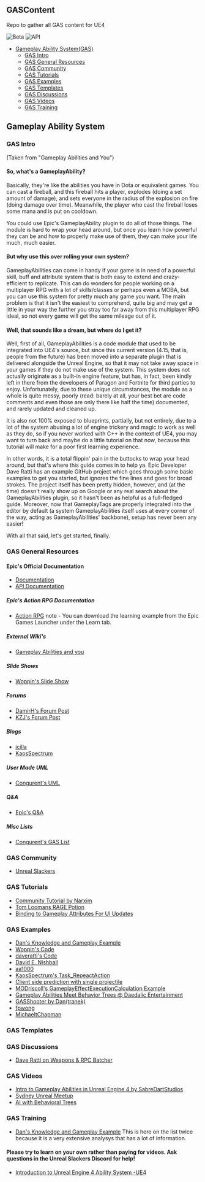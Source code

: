 ## **GASContent**
Repo to gather all GAS content for UE4

![Beta](https://img.shields.io/badge/Gameplay%20Ability%20System-Beta-yellowgreen.svg) ![API](https://img.shields.io/badge/API%20Documentation-Some-yellowgreen.svg)

- [Gameplay Ability System(GAS)](#gameplay-ability-system)
  - [GAS Intro](#gas-intro)
  - [GAS General Resources](#gas-general-resources)
  - [GAS Community](#gas-community)
  - [GAS Tutorials](#gas-tutorials)
  - [GAS Examples](#gas-examples)
  - [GAS Templates](#gas-templates)
  - [GAS Discussions](#gas-discussions)
  - [GAS Videos](#gas-videos)
  - [GAS Training](#gas-training)

## Gameplay Ability System

### GAS Intro
(Taken from "Gameplay Abilities and You")

#### So, what's a GameplayAbility?

Basically, they're like the abilities you have in Dota or equivalent games. You can cast a fireball, and this fireball hits a player, explodes (doing a set amount of damage), and sets everyone in the radius of the explosion on fire (doing damage over time). Meanwhile, the player who cast the fireball loses some mana and is put on cooldown.

You could use Epic's GameplayAbility plugin to do all of those things. The module is hard to wrap your head around, but once you learn how powerful they can be and how to properly make use of them, they can make your life much, much easier.

#### But why use this over rolling your own system?

GameplayAbilities can come in handy if your game is in need of a powerful skill, buff and attribute system that is both easy to extend and crazy-efficient to replicate. This can do wonders for people working on a multiplayer RPG with a lot of skills/classes or perhaps even a MOBA, but you can use this system for pretty much any game you want. The main problem is that it isn't the easiest to comprehend, quite big and may get a little in your way the further you stray too far away from this multiplayer RPG ideal, so not every game will get the same mileage out of it.

#### Well, that sounds like a dream, but where do I get it?

Well, first of all, GameplayAbilities is a code module that used to be integrated into UE4's source, but since this current version (4.15, that is, people from the future) has been moved into a separate plugin that is delivered alongside the Unreal Engine, so that it may not take away space in your games if they do not make use of the system. This system does not actually originate as a built-in engine feature, but has, in fact, been kindly left in there from the developers of Paragon and Fortnite for third parties to enjoy. Unfortunately, due to these unique circumstances, the module as a whole is quite messy, poorly (read: barely at all, your best bet are code comments and even those are only there like half the time) documented, and rarely updated and cleaned up.

It is also not 100% exposed to blueprints, partially, but not entirely, due to a lot of the system abusing a lot of engine trickery and magic to work as well as they do, so if you never worked with C++ in the context of UE4, you may want to turn back and maybe do a little tutorial on that now, because this tutorial will make for a poor first learning experience.

In other words, it is a total flippin' pain in the buttocks to wrap your head around, but that's where this guide comes in to help ya. Epic Developer Dave Ratti has an example GitHub project which goes through some basic examples to get you started, but ignores the fine lines and goes for broad strokes. The project itself has been pretty hidden, however, and (at the time) doesn't really show up on Google or any real search about the GameplayAbilities plugin, so it hasn't been as helpful as a full-fledged guide. Moreover, now that GameplayTags are properly integrated into the editor by default (a system GameplayAbilities itself uses at every corner of the way, acting as GameplayAbilities' backbone), setup has never been any easier!

With all that said, let's get started, finally.

### GAS General Resources
#### Epic's Official Documentation
* [Documentation](https://docs.unrealengine.com/en-us/Gameplay/GameplayAbilitySystem)
* [API Documentation](https://docs.unrealengine.com/en-US/API/Plugins/GameplayAbilities/index.html)
##### Epic's Action RPG Documentation
* [Action RPG](https://docs.unrealengine.com/en-us/Resources/SampleGames/ARPG)
note - You can download the learning example from the Epic Games Launcher under the Learn tab.



##### External Wiki's
* [Gameplay Abilities and you](https://nerivec.github.io/old-ue4-wiki/pages/gameplayabilities-and-you.html)
##### Slide Shows
* [Woppin's Slide Show](https://docs.google.com/presentation/d/1GeuDO2as1b12ei5OHh6jyfxczVYymXJQDBWoRLDMpOI/edit#slide=id.g38b84aa984_0_32Videos)
##### Forums
* [DamirH's Forum Post](https://forums.unrealengine.com/showthread.php?143688-Comprehensive-GameplayAbilities-Analysis-Series&p=702209)
* [KZJ's Forum Post](https://forums.unrealengine.com/community/community-content-tools-and-tutorials/110113-gameplayabilities-and-you)
##### Blogs
* [jcilla](http://jcilla.github.io/ue4/2017/05/18/intro-to-gameplay-abilities.html)
* [KaosSpectrum](https://www.thegames.dev/2019/07/25/gameplay-ability-system-creating-your-own-gameplayabilityactorinfo/)
##### User Made UML
* [Congurent's UML](https://github.com/FuzzySockets/GAS-Resources/blob/master/images/GAS-UML-WIP.jpg)
##### Q&A
* [Epic's Q&A](https://epicgames.app.box.com/s/m1egifkxv3he3u3xezb9hzbgroxyhx89)
##### Misc Lists
* [Congurent's GAS List](https://github.com/FuzzySockets/GAS-Resources)
### GAS Community
* [Unreal Slackers](http://unrealslackers.org/)
### GAS Tutorials
* [Community Tutorial by Narxim](https://github.com/Narxim/Narxim-GAS-Tutorial)
* [Tom Loomans RAGE Potion](https://www.youtube.com/watch?v=Tu5AJKNe1Ok)
* [Binding to Gameplay Attributes For UI Updates](Tutorial_Attribute_Delegates.md)

### GAS Examples
* [Dan's Knowledge and Gameplay Example](https://github.com/tranek/GASDocumentation)
* [Woppin's Code](https://github.com/michaeltchapman/MCGameplayAbilities)
* [daveratti's Code](https://github.com/daveratti/GameplayAbilitiesSample)
* [David E. Nishball](https://github.com/DavidENishball/Unreal_GameplayAbilities_FirstPerson)
* [aa1000](https://github.com/aa1000/GASTanksVsZombies)
* [KaosSpectrum's Task_RepeactAction](https://gist.github.com/KaosSpectrum/c602c6d57c315b7fa787420cfa89abfb)
* [Client side prediction with single projectile](https://github.com/roidanton/ue_gas_prediction)
* [MODriscoll's GameplayEffectExecutionCalculation Example](https://gitlab.com/MODriscoll/project-eden/blob/master/Source/EdensGarden/Private/SpecOp/Calculations/BreathDamageCalculation.cpp)
* [Gameplay Abilities Meet Behavior Trees @ Daedalic Entertainment](https://github.com/DaedalicEntertainment/ue4-orders-abilities)
* [GASShooter by Dan(tranek)](https://github.com/tranek/GASShooter)
* [fpwong](https://github.com/fpwong/FPGameplayAbilities)
* [MichaeltChapman](https://gist.github.com/michaeltchapman/e305f6468f302f52a85ca767935afb08)

### GAS Templates

### GAS Discussions
* [Dave Ratti on Weapons & RPC Batcher](https://forums.unrealengine.com/development-discussion/c-gameplay-programming/1660211-gameplay-abilities-and-weapon-firing)

### GAS Videos
* [Intro to Gameplay Abilities in Unreal Engine 4 by SabreDartStudios](https://www.youtube.com/watch?v=Ev2P6BTUxN0)
* [Sydney Unreal Meetup](https://www.youtube.com/watch?v=OyiweL2nPac)
* [AI with Behavioral Trees](https://www.unrealengine.com/en-US/events/unreal-fest-europe-2019/hero-ai---gameplay-abilities-meet-behavior-trees)

### GAS Training
* [Dan's Knowledge and Gameplay Example](https://github.com/tranek/GASDocumentation)
This is here on the list twice because it is a very extensive analysys that has a lot of information.
#### Please try to learn on your own rather than paying for videos. Ask questions in the Unreal Slackers Discord for help!
* [Introduction to Unreal Engine 4 Ability System -UE4](https://www.udemy.com/introduction-to-unreal-engine-4-ability-system/)
